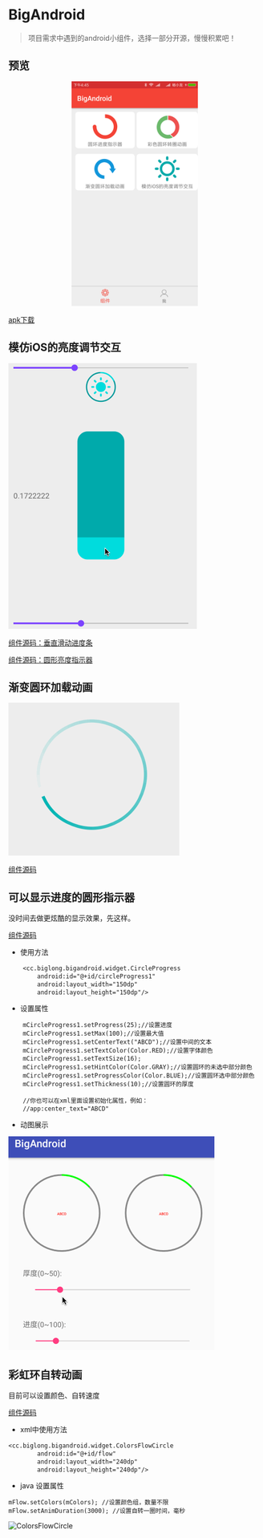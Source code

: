 # BigAndroid
>项目需求中遇到的android小组件，选择一部分开源，慢慢积累吧！

## 预览
<div align=center><img width=50% src="https://github.com/hustlong/BigAndroid/raw/master/gif/device-2017-10-25-164535.png"/></div>

[apk下载](https://github.com/hustlong/BigAndroid/raw/master/gif/app-debug.apk)

## 模仿iOS的亮度调节交互
![亮度调节](gif/ios_lightness.gif)

[组件源码：垂直滑动进度条](app/src/main/java/cc/biglong/bigandroid/widget/SlideVerticalBar.java)

[组件源码：圆形亮度指示器](app/src/main/java/cc/biglong/bigandroid/widget/DimmerIndicator.java)

## 渐变圆环加载动画
![加载动画](gif/progress_ring_anim.gif)

[组件源码](app/src/main/java/cc/biglong/bigandroid/widget/ProgressRingView.java)



## 可以显示进度的圆形指示器
没时间去做更炫酷的显示效果，先这样。

[组件源码](app/src/main/java/cc/biglong/bigandroid/widget/CircleProgress.java)

* 使用方法

```
    <cc.biglong.bigandroid.widget.CircleProgress
        android:id="@+id/circleProgress1"
        android:layout_width="150dp"
        android:layout_height="150dp"/>
```

* 设置属性

```
    mCircleProgress1.setProgress(25);//设置进度
    mCircleProgress1.setMax(100);//设置最大值
    mCircleProgress1.setCenterText("ABCD");//设置中间的文本
    mCircleProgress1.setTextColor(Color.RED);//设置字体颜色
    mCircleProgress1.setTextSize(16);
    mCircleProgress1.setHintColor(Color.GRAY);//设置圆环的未选中部分颜色
    mCircleProgress1.setProgressColor(Color.BLUE);//设置圆环选中部分颜色
    mCircleProgress1.setThickness(10);//设置圆环的厚度

    //你也可以在xml里面设置初始化属性，例如：
    //app:center_text="ABCD"
```

* 动图展示

![CircleProgress](gif/circle_progress.gif)


## 彩虹环自转动画
目前可以设置颜色、自转速度

[组件源码](app/src/main/java/cc/biglong/bigandroid/widget/ColorsFlowCircle.java)

* xml中使用方法
```
<cc.biglong.bigandroid.widget.ColorsFlowCircle
        android:id="@+id/flow"
        android:layout_width="240dp"
        android:layout_height="240dp"/>
````

* java 设置属性
```
mFlow.setColors(mColors); //设置颜色组，数量不限
mFlow.setAnimDuration(3000); //设置自转一圈时间，毫秒
```

![ColorsFlowCircle](gif/colors_flow_circle.gif)


